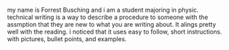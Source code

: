 my name is Forrest Busching and i am a student majoring in physic.
technical writing is a way to describe a procedure to someone with the assmption that they are new to what you are writing about.
It alings pretty well with the reading.
i noticed that it uses easy to follow, short instructions. with pictures, bullet points, and examples.
